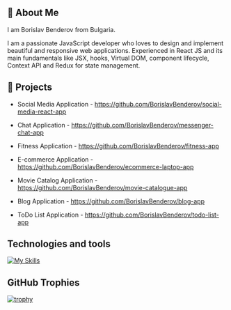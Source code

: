 ## 👋 About Me

I am Borislav Benderov from Bulgaria.

I am a passionate JavaScript developer who loves to design and implement beautiful and responsive web applications.
Experienced in React JS and its main fundamentals like JSX, hooks, Virtual DOM, component lifecycle, Context API and
Redux for state management.

## 🔭 Projects

- Social Media Application - https://github.com/BorislavBenderov/social-media-react-app

- Chat Application - https://github.com/BorislavBenderov/messenger-chat-app

- Fitness Application - https://github.com/BorislavBenderov/fitness-app

- E-commerce Application - https://github.com/BorislavBenderov/ecommerce-laptop-app

- Movie Catalog Application - https://github.com/BorislavBenderov/movie-catalogue-app

- Blog Application - https://github.com/BorislavBenderov/blog-app

- ToDo List Application - https://github.com/BorislavBenderov/todo-list-app

## Technologies and tools
[![My Skills](https://skillicons.dev/icons?i=js,react,redux,html,css,nodejs,express,mongodb,firebase,bootstrap,tailwind,sass,jest,git,github,vscode)](https://skillicons.dev)

## GitHub Trophies

[![trophy](https://github-profile-trophy.vercel.app/?username=BorislavBenderov)](https://github.com/ryo-ma/github-profile-trophy)



<!--
**BorislavBenderov/BorislavBenderov** is a ✨ _special_ ✨ repository because its `README.md` (this file) appears on your GitHub profile.

Here are some ideas to get you started:

- 🔭 I’m currently working on ...
- 🌱 I’m currently learning ...
- 👯 I’m looking to collaborate on ...
- 🤔 I’m looking for help with ...
- 💬 Ask me about ...
- 📫 How to reach me: ...
- 😄 Pronouns: ...
- ⚡ Fun fact: ...
-->
